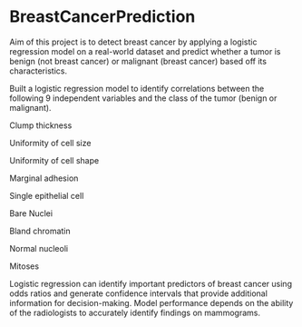 # BreastCancerPrediction
Aim of this project is to detect breast cancer by applying a logistic regression model on a real-world dataset and predict whether a tumor is benign (not breast cancer) or malignant (breast cancer) based off its characteristics.

Built a logistic regression model to identify correlations between the following 9 independent variables and the class of the tumor (benign or malignant).

Clump thickness

Uniformity of cell size

Uniformity of cell shape

Marginal adhesion

Single epithelial cell

Bare Nuclei

Bland chromatin

Normal nucleoli

Mitoses

Logistic regression can identify important predictors of breast cancer using odds ratios and generate confidence intervals that provide additional information for decision-making.
Model performance depends on the ability of the radiologists to accurately identify findings on mammograms.
